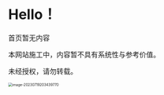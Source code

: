 # Hello！

首页暂无内容

本网站施工中，内容暂不具有系统性与参考价值。

未经授权，请勿转载。



<img src="https://cdn.jsdelivr.net/gh/Zhu-Shatong/cloudimg/img/image-20230719203439770.png" alt="image-20230719203439770" style="zoom:50%;" />



